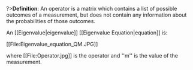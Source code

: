 ?>**Definition**: An operator is a matrix which contains a list of possible outcomes of a measurement, but does not contain any information about the probabilities of those outcomes.

An [[Eigenvalue|eigenvalue]] [[Eigenvalue Equation|equation]] is:

[[File:Eigenvalue_equation_QM.JPG]]

where [[File:Operator.jpg]] is the operator and ''m'' is the value of the measurement.
